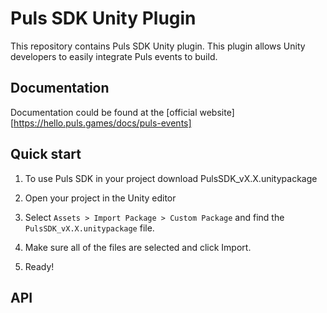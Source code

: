 # Puls SDK Unity Plugin

This repository contains Puls SDK Unity plugin. This plugin allows Unity developers to easily integrate Puls events to build.

## Documentation

Documentation could be found at the [official website][https://hello.puls.games/docs/puls-events]

## Quick start

1. To use Puls SDK in your project download PulsSDK_vX.X.unitypackage

2. Open your project in the Unity editor

3. Select `Assets > Import Package > Custom Package` and find the `PulsSDK_vX.X.unitypackage` file.

4. Make sure all of the files are selected and click Import.

5. Ready!

## API





